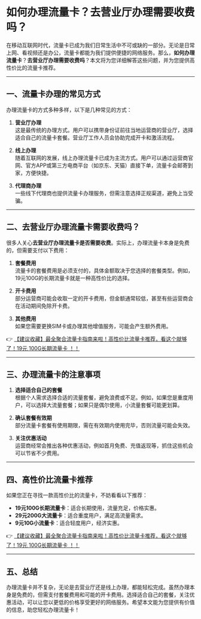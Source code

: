 # 如何办理流量卡？去营业厅办理需要收费吗？

在移动互联网时代，流量卡已成为我们日常生活中不可或缺的一部分。无论是日常上网、看视频还是办公，流量卡都能为我们提供便捷的网络服务。那么，**如何办理流量卡**？**去营业厅办理需要收费吗**？本文将为您详细解答这些问题，并为您提供高性价比的流量卡推荐。

---

## 一、流量卡办理的常见方式

办理流量卡的方式多种多样，以下是几种常见的方式：

1. **营业厅办理**  
   这是最传统的办理方式。用户可以携带身份证前往当地运营商的营业厅，选择适合自己的流量卡套餐。营业厅工作人员会协助完成开卡和激活流程。

2. **线上办理**  
   随着互联网的发展，线上办理流量卡已成为主流方式。用户可以通过运营商官网、官方APP或第三方电商平台（如京东、天猫）直接下单，流量卡会邮寄到家，方便快捷。

3. **代理商办理**  
   一些线下代理商也提供流量卡办理服务，但需注意选择正规渠道，避免上当受骗。

---

## 二、去营业厅办理流量卡需要收费吗？

很多人关心**去营业厅办理流量卡是否需要收费**。实际上，办理流量卡本身是免费的，但需要支付以下费用：

1. **套餐费用**  
   流量卡的套餐费用是必须支付的，具体金额取决于您选择的套餐类型。例如，19元100G的长期流量卡就是一种高性价比的选择。

2. **开卡费用**  
   部分运营商可能会收取一定的开卡费用，但金额通常较低，甚至有些运营商会在活动期间免除开卡费。

3. **其他费用**  
   如果您需要更换SIM卡或办理其他增值服务，可能会产生额外费用。

👉 [【建议收藏】最全聚合流量卡指南来啦！高性价比流量卡推荐，看这个就够了！19元 100G长期流量卡 ！！](https://bit.ly/Liuliangka)

---

## 三、办理流量卡的注意事项

1. **选择适合自己的套餐**  
   根据个人需求选择合适的流量套餐，避免浪费或不足。例如，如果您是重度用户，可以选择大流量套餐；如果只是偶尔使用，小流量套餐可能更划算。

2. **确认套餐有效期**  
   部分流量卡套餐有使用期限，需在有效期内使用完毕，否则流量可能会失效。

3. **关注优惠活动**  
   运营商经常会推出各种优惠活动，例如首月免费、充值返现等，抓住这些机会可以节省不少费用。

---

## 四、高性价比流量卡推荐

如果您正在寻找一款高性价比的流量卡，不妨看看以下推荐：

- **19元100G长期流量卡**：适合长期使用，流量充足，价格实惠。  
- **29元200G大流量卡**：适合重度用户，满足高流量需求。  
- **9元10G小流量卡**：适合轻度用户，经济实惠。

👉 [【建议收藏】最全聚合流量卡指南来啦！高性价比流量卡推荐，看这个就够了！19元 100G长期流量卡 ！！](https://bit.ly/Liuliangka)

---

## 五、总结

办理流量卡并不复杂，无论是去营业厅还是线上办理，都能轻松完成。虽然办理本身是免费的，但需支付套餐费用和可能的开卡费用。选择适合自己的套餐，关注优惠活动，可以让您以更低的价格享受更好的网络服务。希望本文能为您提供有价值的信息，助您轻松办理流量卡！